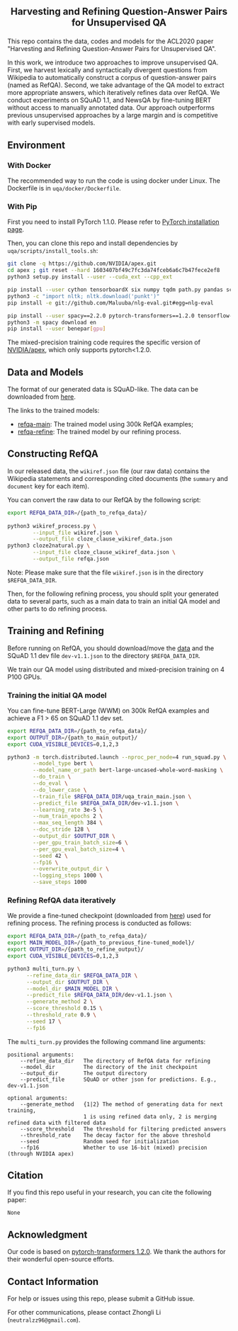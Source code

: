 <h2 align="center">
    <p>Harvesting and Refining Question-Answer Pairs for Unsupervised QA</p>
</h1>

This repo contains the data, codes and models for the ACL2020 paper "Harvesting and Refining Question-Answer Pairs for Unsupervised QA".

In this work, we introduce two approaches to improve unsupervised QA. First, we harvest lexically and syntactically divergent questions from Wikipedia to automatically construct a corpus of question-answer pairs (named as RefQA). Second, we take advantage of the QA model to extract more appropriate answers, which iteratively refines data over RefQA. We conduct experiments on SQuAD 1.1, and NewsQA by fine-tuning BERT without access to manually annotated data. Our approach outperforms previous unsupervised approaches by a large margin and is competitive with early supervised models.

## Environment

### With Docker

The recommended way to run the code is using docker under Linux. The Dockerfile is in `uqa/docker/Dockerfile`.

### With Pip

First you need to install PyTorch 1.1.0. Please refer to [PyTorch installation page](https://pytorch.org/get-started/locally/#start-locally). 

Then, you can clone this repo and install dependencies by `uqa/scripts/install_tools.sh`:

```bash
git clone -q https://github.com/NVIDIA/apex.git
cd apex ; git reset --hard 1603407bf49c7fc3da74fceb6a6c7b47fece2ef8
python3 setup.py install --user --cuda_ext --cpp_ext

pip install --user cython tensorboardX six numpy tqdm path.py pandas scikit-learn lmdb pyarrow py-lz4framed methodtools py-rouge pyrouge nltk
python3 -c "import nltk; nltk.download('punkt')"
pip install -e git://github.com/Maluuba/nlg-eval.git#egg=nlg-eval

pip install --user spacy==2.2.0 pytorch-transformers==1.2.0 tensorflow-gpu==1.13.1
python3 -m spacy download en
pip install --user benepar[gpu]
```

The mixed-precision training code requires the specific version of [NVIDIA/apex](https://github.com/NVIDIA/apex/tree/1603407bf49c7fc3da74fceb6a6c7b47fece2ef8), which only supports pytorch<1.2.0.

## Data and Models

The format of our generated data is SQuAD-like. The data can be downloaded from [here]().

The links to the trained models:
- [refqa-main](): The trained model using 300k RefQA examples;
- [refqa-refine](): The trained model by our refining process.

## Constructing RefQA

In our released data, the `wikiref.json` file (our raw data) contains the Wikipedia statements and corresponding cited documents (the `summary` and `document` key for each item).

You can convert the raw data to our RefQA by the following script:

```bash
export REFQA_DATA_DIR=/{path_to_refqa_data}/
 
python3 wikiref_process.py \
        --input_file wikiref.json \
        --output_file cloze_clause_wikiref_data.json
python3 cloze2natural.py \
        --input_file cloze_clause_wikiref_data.json \
        --output_file refqa.json
```

Note: Please make sure that the file `wikiref.json` is in the directory `$REFQA_DATA_DIR`.

Then, for the following refining process, you should split your generated data to several parts, such as a main data to train an initial QA model and other parts to do refining process.

## Training and Refining

Before running on RefQA, you should download/move the [data](#data-and-models) and the SQuAD 1.1 dev file `dev-v1.1.json` to the directory `$REFQA_DATA_DIR`.

We train our QA model using distributed and mixed-precision training on 4 P100 GPUs.

### Training the initial QA model

You can fine-tune BERT-Large (WWM) on 300k RefQA examples and achieve a F1 > 65 on SQuAD 1.1 dev set.

```bash
export REFQA_DATA_DIR=/{path_to_refqa_data}/
export OUTPUT_DIR=/{path_to_main_output}/
export CUDA_VISIBLE_DEVICES=0,1,2,3

python3 -m torch.distributed.launch --nproc_per_node=4 run_squad.py \
        --model_type bert \
        --model_name_or_path bert-large-uncased-whole-word-masking \
        --do_train \
        --do_eval \
        --do_lower_case \
        --train_file $REFQA_DATA_DIR/uqa_train_main.json \
        --predict_file $REFQA_DATA_DIR/dev-v1.1.json \
        --learning_rate 3e-5 \
        --num_train_epochs 2 \
        --max_seq_length 384 \
        --doc_stride 128 \
        --output_dir $OUTPUT_DIR \
        --per_gpu_train_batch_size=6 \
        --per_gpu_eval_batch_size=4 \
        --seed 42 \
        --fp16 \
        --overwrite_output_dir \
        --logging_steps 1000 \
        --save_steps 1000
```

### Refining RefQA data iteratively

We provide a fine-tuned checkpoint (downloaded from [here]()) used for refining process. The refining process is conducted as follows:

```bash
export REFQA_DATA_DIR=/{path_to_refqa_data}/
export MAIN_MODEL_DIR=/{path_to_previous_fine-tuned_model}/
export OUTPUT_DIR=/{path_to_refine_output}/
export CUDA_VISIBLE_DEVICES=0,1,2,3

python3 multi_turn.py \
      --refine_data_dir $REFQA_DATA_DIR \
      --output_dir $OUTPUT_DIR \
      --model_dir $MAIN_MODEL_DIR \
      --predict_file $REFQA_DATA_DIR/dev-v1.1.json \
      --generate_method 2 \
      --score_threshold 0.15 \
      --threshold_rate 0.9 \
      --seed 17 \
      --fp16
```

The `multi_turn.py` provides the following command line arguments:

```
positional arguments:
    --refine_data_dir   The directory of RefQA data for refining
    --model_dir         The directory of the init checkpoint
    --output_dir        The output directory
    --predict_file      SQuAD or other json for predictions. E.g., dev-v1.1.json

optional arguments:
    --generate_method   {1|2} The method of generating data for next training,
                        1 is using refined data only, 2 is merging refined data with filtered data
    --score_threshold   The threshold for filtering predicted answers
    --threshold_rate    The decay factor for the above threshold
    --seed              Random seed for initialization
    --fp16              Whether to use 16-bit (mixed) precision (through NVIDIA apex)
```


## Citation
If you find this repo useful in your research, you can cite the following paper:
```
None
```

## Acknowledgment

Our code is based on [pytorch-transformers 1.2.0](https://github.com/huggingface/transformers/tree/1.2.0). We thank the authors for their wonderful open-source efforts.

## Contact Information

For help or issues using this repo, please submit a GitHub issue.

For other communications, please contact Zhongli Li (`neutralzz96@gmail.com`).
